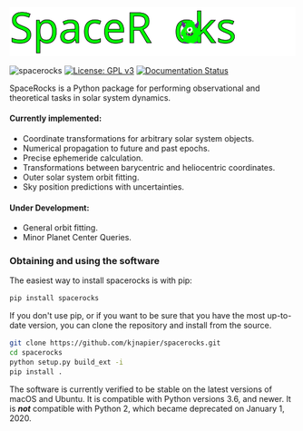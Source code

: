 ![Alt text](images/logo.svg)

![spacerocks](https://github.com/kjnapes/spacerocks/workflows/spacerocks/badge.svg?branch=master)
[![License: GPL v3](https://img.shields.io/badge/License-GPLv3-blue.svg)](https://www.gnu.org/licenses/gpl-3.0)
[![Documentation Status](https://readthedocs.org/projects/spacerocks/badge/?version=latest)](https://spacerocks.readthedocs.io/en/latest/?badge=latest)


SpaceRocks is a Python package for performing observational and theoretical tasks in solar system dynamics.

#### Currently implemented:
- Coordinate transformations for arbitrary solar system objects.
- Numerical propagation to future and past epochs.
- Precise ephemeride calculation.
- Transformations between barycentric and heliocentric coordinates.
- Outer solar system orbit fitting.
- Sky position predictions with uncertainties.

#### Under Development:

- General orbit fitting.
- Minor Planet Center Queries.


### Obtaining and using the software

The easiest way to install spacerocks is with pip:

```zsh
pip install spacerocks
```

If you don't use pip, or if you want to be sure that you have the most up-to-date version, you can clone the repository and install from the source.

```zsh
git clone https://github.com/kjnapier/spacerocks.git
cd spacerocks
python setup.py build_ext -i
pip install .
```

The software is currently verified to be stable on the latest versions of macOS and Ubuntu. It is compatible with Python versions 3.6, and newer. It is ***not*** compatible with Python 2, which became deprecated on January 1, 2020.
